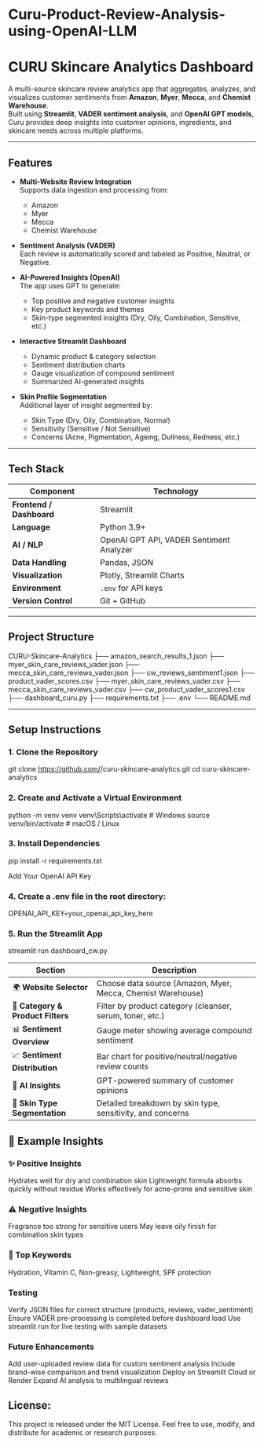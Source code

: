 # Curu-Product-Review-Analysis-using-OpenAI-LLM
# CURU Skincare Analytics Dashboard  

A multi-source skincare review analytics app that aggregates, analyzes, and visualizes customer sentiments from **Amazon**, **Myer**, **Mecca**, and **Chemist Warehouse**.  
Built using **Streamlit**, **VADER sentiment analysis**, and **OpenAI GPT models**, Curu provides deep insights into customer opinions, ingredients, and skincare needs across multiple platforms.

---

## Features  

- **Multi-Website Review Integration**  
  Supports data ingestion and processing from:
  - Amazon  
  - Myer  
  - Mecca  
  - Chemist Warehouse  

- **Sentiment Analysis (VADER)**  
  Each review is automatically scored and labeled as Positive, Neutral, or Negative.

- **AI-Powered Insights (OpenAI)**  
  The app uses GPT to generate:  
  - Top positive and negative customer insights  
  - Key product keywords and themes  
  - Skin-type segmented insights (Dry, Oily, Combination, Sensitive, etc.)

- **Interactive Streamlit Dashboard**  
  - Dynamic product & category selection  
  - Sentiment distribution charts  
  - Gauge visualization of compound sentiment  
  - Summarized AI-generated insights  

- **Skin Profile Segmentation**  
  Additional layer of insight segmented by:  
  - Skin Type (Dry, Oily, Combination, Normal)  
  - Sensitivity (Sensitive / Not Sensitive)  
  - Concerns (Acne, Pigmentation, Ageing, Dullness, Redness, etc.)

---

## Tech Stack  

| Component | Technology |
|------------|-------------|
| **Frontend / Dashboard** | Streamlit |
| **Language** | Python 3.9+ |
| **AI / NLP** | OpenAI GPT API, VADER Sentiment Analyzer |
| **Data Handling** | Pandas, JSON |
| **Visualization** | Plotly, Streamlit Charts |
| **Environment** | `.env` for API keys |
| **Version Control** | Git + GitHub |

---

## Project Structure  
CURU-Skincare-Analytics
├── amazon_search_results_1.json
├── myer_skin_care_reviews_vader.json
├── mecca_skin_care_reviews_vader.json
├── cw_reviews_sentiment1.json
├── product_vader_scores.csv
├── myer_skin_care_reviews_vader.csv
├── mecca_skin_care_reviews_vader.csv
├── cw_product_vader_scores1.csv
├── dashboard_curu.py
├── requirements.txt
├── .env
└── README.md


---

## Setup Instructions  

### 1. Clone the Repository  
git clone https://github.com/<your-username>/curu-skincare-analytics.git
cd curu-skincare-analytics

### 2. Create and Activate a Virtual Environment
python -m venv venv
venv\Scripts\activate       # Windows
source venv/bin/activate    # macOS / Linux

### 3. Install Dependencies
pip install -r requirements.txt

Add Your OpenAI API Key

### 4. Create a .env file in the root directory:
OPENAI_API_KEY=your_openai_api_key_here

### 5. Run the Streamlit App
streamlit run dashboard_cw.py

| Section                           | Description                                                 |
| --------------------------------- | ----------------------------------------------------------- |
| 🌍 **Website Selector**           | Choose data source (Amazon, Myer, Mecca, Chemist Warehouse) |
| 🧴 **Category & Product Filters** | Filter by product category (cleanser, serum, toner, etc.)   |
| 📊 **Sentiment Overview**         | Gauge meter showing average compound sentiment              |
| 📈 **Sentiment Distribution**     | Bar chart for positive/neutral/negative review counts       |
| 🤖 **AI Insights**                | GPT-powered summary of customer opinions                    |
| 💆 **Skin Type Segmentation**     | Detailed breakdown by skin type, sensitivity, and concerns  |

## 🧩 Example Insights
### ✨ Positive Insights

Hydrates well for dry and combination skin
Lightweight formula absorbs quickly without residue
Works effectively for acne-prone and sensitive skin

### ⚠️ Negative Insights

Fragrance too strong for sensitive users
May leave oily finish for combination skin types

### 🔑 Top Keywords

Hydration, Vitamin C, Non-greasy, Lightweight, SPF protection

### Testing

Verify JSON files for correct structure (products, reviews, vader_sentiment)
Ensure VADER pre-processing is completed before dashboard load
Use streamlit run for live testing with sample datasets

### Future Enhancements

Add user-uploaded review data for custom sentiment analysis
Include brand-wise comparison and trend visualization
Deploy on Streamlit Cloud or Render
Expand AI analysis to multilingual reviews

## License:
This project is released under the MIT License.
Feel free to use, modify, and distribute for academic or research purposes.
